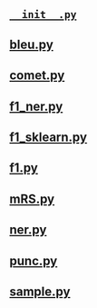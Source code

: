 ## [`__init__.py`](./__init__.py)

## [bleu.py](./bleu.py)

## [comet.py](./comet.py)

## [f1_ner.py](./f1_ner.py)

## [f1_sklearn.py](./f1_sklearn.py)

## [f1.py](./f1.py)

## [mRS.py](./mRS.py)

## [ner.py](./ner.py)

## [punc.py](./punc.py)

## [sample.py](./sample.py)
